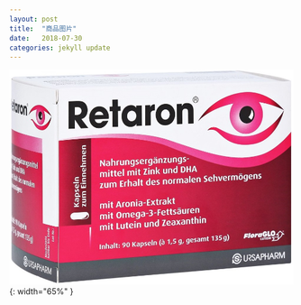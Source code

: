 ```yaml
---
layout: post
title:  "商品图片"
date:   2018-07-30
categories: jekyll update
---
```

  ![正面图](/assets/shot.jpg){: width="65%" }

